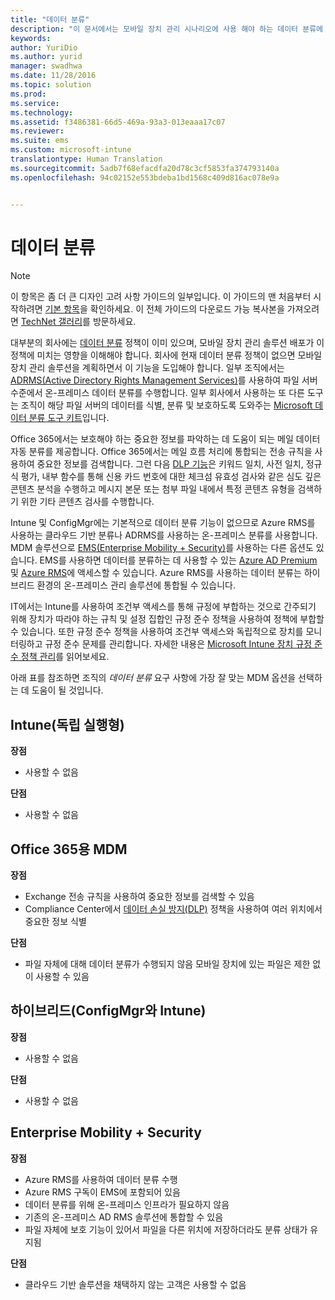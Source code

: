 ```yaml
---
title: "데이터 분류"
description: "이 문서에서는 모바일 장치 관리 시나리오에 사용 해야 하는 데이터 분류에 대한 다양한 디자인 고려 사항을 제공합니다."
keywords: 
author: YuriDio
ms.author: yurid
manager: swadhwa
ms.date: 11/28/2016
ms.topic: solution
ms.prod: 
ms.service: 
ms.technology: 
ms.assetid: f3486381-66d5-469a-93a3-013eaaa17c07
ms.reviewer: 
ms.suite: ems
ms.custom: microsoft-intune
translationtype: Human Translation
ms.sourcegitcommit: 5adb7f68efacdfa20d78c3cf5853fa374793140a
ms.openlocfilehash: 94c02152e553bdeba1bd1568c409d816ac078e9a


---
```


# <a name="data-classification"></a>데이터 분류

>[!NOTE]
>이 항목은 좀 더 큰 디자인 고려 사항 가이드의 일부입니다. 이 가이드의 맨 처음부터 시작하려면 [기본 항목](mdm-design-considerations-guide.md)을 확인하세요. 이 전체 가이드의 다운로드 가능 복사본을 가져오려면 [TechNet 갤러리](https://gallery.technet.microsoft.com/Mobile-Device-Management-7d401582)를 방문하세요.

대부분의 회사에는 [데이터 분류](http://blogs.microsoft.com/cybertrust/2014/01/28/the-importance-of-data-classification/) 정책이 이미 있으며, 모바일 장치 관리 솔루션 배포가 이 정책에 미치는 영향을 이해해야 합니다. 회사에 현재 데이터 분류 정책이 없으면 모바일 장치 관리 솔루션을 계획하면서 이 기능을 도입해야 합니다. 일부 조직에서는 [ADRMS(Active Directory Rights Management Services)](https://technet.microsoft.com/windowsserver/dd448611.aspx)를 사용하여 파일 서버 수준에서 온-프레미스 데이터 분류를 수행합니다. 일부 회사에서 사용하는 또 다른 도구는 조직이 해당 파일 서버의 데이터를 식별, 분류 및 보호하도록 도와주는 [Microsoft 데이터 분류 도구 키트](http://www.microsoft.com/download/details.aspx?id=27123)입니다. 

Office 365에서는 보호해야 하는 중요한 정보를 파악하는 데 도움이 되는 메일 데이터 자동 분류를 제공합니다. Office 365에서는 메일 흐름 처리에 통합되는 전송 규칙을 사용하여 중요한 정보를 검색합니다. 그런 다음 [DLP 기능](http://blogs.office.com/2013/10/28/office-365-compliance-controls-data-loss-prevention/)은 키워드 일치, 사전 일치, 정규식 평가, 내부 함수를 통해 신용 카드 번호에 대한 체크섬 유효성 검사와 같은 심도 깊은 콘텐츠 분석을 수행하고 메시지 본문 또는 첨부 파일 내에서 특정 콘텐츠 유형을 검색하기 위한 기타 콘텐츠 검사를 수행합니다. 

Intune 및 ConfigMgr에는 기본적으로 데이터 분류 기능이 없으므로 Azure RMS를 사용하는 클라우드 기반 분류나 ADRMS를 사용하는 온-프레미스 분류를 사용합니다. MDM 솔루션으로 [EMS(Enterprise Mobility + Security)](http://www.microsoft.com/server-cloud/enterprise-mobility/overview.aspx)를 사용하는 다른 옵션도 있습니다. EMS를 사용하면 데이터를 분류하는 데 사용할 수 있는 [Azure AD Premium](https://msdn.microsoft.com/library/azure/dn532272.aspx) 및 [Azure RMS](https://technet.microsoft.com/library/jj585026.aspx)에 액세스할 수 있습니다. Azure RMS를 사용하는 데이터 분류는 하이브리드 환경의 온-프레미스 관리 솔루션에 통합될 수 있습니다. 

IT에서는 Intune를 사용하여 조건부 액세스를 통해 규정에 부합하는 것으로 간주되기 위해 장치가 따라야 하는 규칙 및 설정 집합인 규정 준수 정책을 사용하여 정책에 부합할 수 있습니다. 또한 규정 준수 정책을 사용하여 조건부 액세스와 독립적으로 장치를 모니터링하고 규정 준수 문제를 관리합니다. 자세한 내용은 [Microsoft Intune 장치 규정 준수 정책 관리](/intune/deploy-use/introduction-to-device-compliance-policies-in-microsoft-intune)를 읽어보세요.

아래 표를 참조하면 조직의 *데이터 분류* 요구 사항에 가장 잘 맞는 MDM 옵션을 선택하는 데 도움이 될 것입니다.

## <a name="intune-standalone"></a>Intune(독립 실행형)

**장점**

- 사용할 수 없음

**단점**

- 사용할 수 없음

## <a name="mdm-for-office-365"></a>Office 365용 MDM

**장점**

- Exchange 전송 규칙을 사용하여 중요한 정보를 검색할 수 있음
- Compliance Center에서 [데이터 손실 방지(DLP)](https://technet.microsoft.com/library/ms.o365.cc.DLPLandingPage.aspx) 정책을 사용하여 여러 위치에서 중요한 정보 식별

**단점**

- 파일 자체에 대해 데이터 분류가 수행되지 않음 모바일 장치에 있는 파일은 제한 없이 사용할 수 있음

## <a name="hybrid-intune-with-configmgr"></a>하이브리드(ConfigMgr와 Intune)

**장점**

- 사용할 수 없음

**단점**

- 사용할 수 없음

## <a name="enterprise-mobility-security"></a>Enterprise Mobility + Security

**장점**

- Azure RMS를 사용하여 데이터 분류 수행
- Azure RMS 구독이 EMS에 포함되어 있음
- 데이터 분류를 위해 온-프레미스 인프라가 필요하지 않음
- 기존의 온-프레미스 AD RMS 솔루션에 통합할 수 있음
- 파일 자체에 보호 기능이 있어서 파일을 다른 위치에 저장하더라도 분류 상태가 유지됨

**단점**

- 클라우드 기반 솔루션을 채택하지 않는 고객은 사용할 수 없음



<!--HONumber=Nov16_HO4-->


